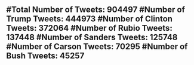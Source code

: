 #Total Number of Tweets: 904497 
#Number of Trump Tweets: 444973
#Number of Clinton Tweets: 372064
#Number of Rubio Tweets: 137448
#Number of Sanders Tweets: 125748
#Number of Carson Tweets: 70295
#Number of Bush Tweets: 45257
---
